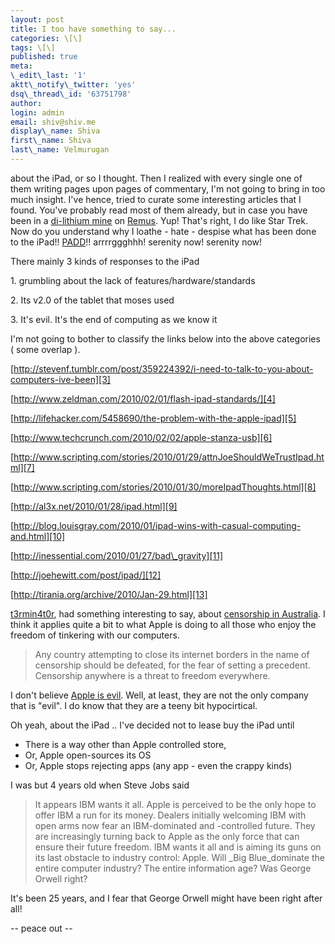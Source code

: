 ```yaml
---
layout: post
title: I too have something to say...
categories: \[\]
tags: \[\]
published: true
meta:
\_edit\_last: '1'
aktt\_notify\_twitter: 'yes'
dsq\_thread\_id: '63751798'
author:
login: admin
email: shiv@shiv.me
display\_name: Shiva
first\_name: Shiva
last\_name: Velmurugan
---
```


about the iPad, or so I thought. Then I realized with every single one of them writing pages upon pages of commentary, I'm not going to bring in too much insight. I've hence, tried to curate some interesting articles that I found. You've probably read most of them already, but in case you have been in a [di-lithium mine][0] on [Remus][1]. Yup! That's right, I do like Star Trek. Now do you understand why I loathe - hate - despise what has been done to the iPad!! [PADD][2]!! arrrrggghhh! serenity now! serenity now!

There mainly 3 kinds of responses to the iPad

1\. grumbling about the lack of features/hardware/standards

2\. Its v2.0 of the tablet that moses used

3\. It's evil. It's the end of computing as we know it

I'm not going to bother to classify the links below into the above categories ( some overlap ).

[http://stevenf.tumblr.com/post/359224392/i-need-to-talk-to-you-about-computers-ive-been][3]

[http://www.zeldman.com/2010/02/01/flash-ipad-standards/][4]

[http://lifehacker.com/5458690/the-problem-with-the-apple-ipad][5]

[http://www.techcrunch.com/2010/02/02/apple-stanza-usb][6]

[http://www.scripting.com/stories/2010/01/29/attnJoeShouldWeTrustIpad.html][7]

[http://www.scripting.com/stories/2010/01/30/moreIpadThoughts.html][8]

[http://al3x.net/2010/01/28/ipad.html][9]

[http://blog.louisgray.com/2010/01/ipad-wins-with-casual-computing-and.html][10]

[http://inessential.com/2010/01/27/bad\_gravity][11]

[http://joehewitt.com/post/ipad/][12]

[http://tirania.org/archive/2010/Jan-29.html][13]

[t3rmin4t0r][14], had something interesting to say, about [censorship in Australia][15]. I think it applies quite a bit to what Apple is doing to all those who enjoy the freedom of tinkering with our computers.

> Any country attempting to close its internet borders in the name of censorship should be defeated, for the fear of setting a precedent. Censorship anywhere is a threat to freedom everywhere.

I don't believe [Apple is evil][16]. Well, at least, they are not the only company that is "evil". I do know that they are a teeny bit hypocirtical.

Oh yeah, about the iPad .. I've decided not to lease buy the iPad until

* There is a way other than Apple controlled store,
* Or, Apple open-sources its OS
* Or, Apple stops rejecting apps (any app - even the crappy kinds)

I was but 4 years old when Steve Jobs said

> It appears IBM wants it all. Apple is perceived to be the only hope to offer IBM a run for its money. Dealers initially welcoming IBM with open arms now fear an IBM-dominated and -controlled future. They are increasingly turning back to Apple as the only force that can ensure their future freedom. IBM wants it all and is aiming its guns on its last obstacle to industry control: Apple. Will _Big Blue_dominate the entire computer industry? The entire information age? Was George Orwell right?

It's been 25 years, and I fear that George Orwell might have been right after all!

-- peace out --


[0]: http://memory-alpha.org/en/wiki/Dilithium
[1]: http://memory-alpha.org/en/wiki/Remus
[2]: http://memory-alpha.org/en/wiki/PADD
[3]: http://stevenf.tumblr.com/post/359224392/i-need-to-talk-to-you-about-computers-ive-been
[4]: http://www.zeldman.com/2010/02/01/flash-ipad-standards/
[5]: http://lifehacker.com/5458690/the-problem-with-the-apple-ipad?utm_source=feedburner&utm_medium=feed&utm_campaign=Feed:+lifehacker/full+(Lifehacker)
[6]: http://www.techcrunch.com/2010/02/02/apple-stanza-usb/
[7]: http://www.scripting.com/stories/2010/01/29/attnJoeShouldWeTrustIpad.html
[8]: http://www.scripting.com/stories/2010/01/30/moreIpadThoughts.html
[9]: http://al3x.net/2010/01/28/ipad.html
[10]: http://blog.louisgray.com/2010/01/ipad-wins-with-casual-computing-and.html
[11]: http://inessential.com/2010/01/27/bad_gravity
[12]: http://joehewitt.com/post/ipad/
[13]: http://tirania.org/archive/2010/Jan-29.html  
[14]: http://t3.dotgnu.info/
[15]: http://t3.dotgnu.info/misc/internet-blackout.html  
[16]: http://www.aaronsw.com/weblog/ipad
